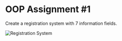 # OOP Assignment #1
Create a registration system with 7 information fields.

![Registration System](http://i.imgur.com/TdEzSgV.png)

